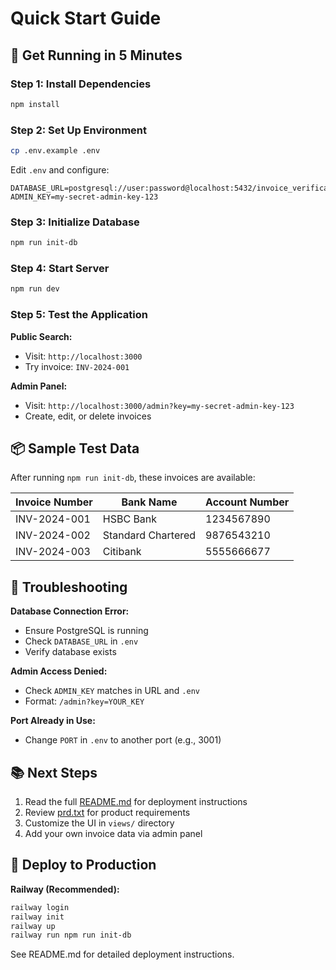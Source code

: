 # Quick Start Guide

## 🚀 Get Running in 5 Minutes

### Step 1: Install Dependencies
```bash
npm install
```

### Step 2: Set Up Environment
```bash
cp .env.example .env
```

Edit `.env` and configure:
```env
DATABASE_URL=postgresql://user:password@localhost:5432/invoice_verification
ADMIN_KEY=my-secret-admin-key-123
```

### Step 3: Initialize Database
```bash
npm run init-db
```

### Step 4: Start Server
```bash
npm run dev
```

### Step 5: Test the Application

**Public Search:**
- Visit: `http://localhost:3000`
- Try invoice: `INV-2024-001`

**Admin Panel:**
- Visit: `http://localhost:3000/admin?key=my-secret-admin-key-123`
- Create, edit, or delete invoices

## 📦 Sample Test Data

After running `npm run init-db`, these invoices are available:

| Invoice Number | Bank Name | Account Number |
|---------------|-----------|----------------|
| INV-2024-001 | HSBC Bank | 1234567890 |
| INV-2024-002 | Standard Chartered | 9876543210 |
| INV-2024-003 | Citibank | 5555666677 |

## 🔧 Troubleshooting

**Database Connection Error:**
- Ensure PostgreSQL is running
- Check `DATABASE_URL` in `.env`
- Verify database exists

**Admin Access Denied:**
- Check `ADMIN_KEY` matches in URL and `.env`
- Format: `/admin?key=YOUR_KEY`

**Port Already in Use:**
- Change `PORT` in `.env` to another port (e.g., 3001)

## 📚 Next Steps

1. Read the full [README.md](README.md) for deployment instructions
2. Review [prd.txt](prd.txt) for product requirements
3. Customize the UI in `views/` directory
4. Add your own invoice data via admin panel

## 🚢 Deploy to Production

**Railway (Recommended):**
```bash
railway login
railway init
railway up
railway run npm run init-db
```

See README.md for detailed deployment instructions.
